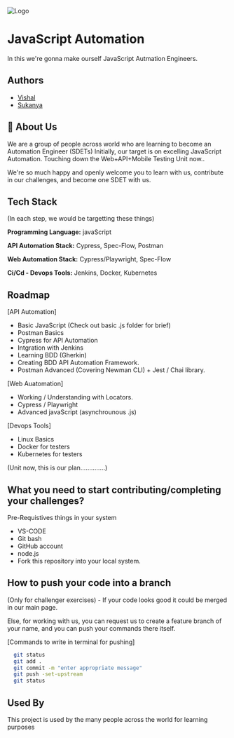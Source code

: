 
![Logo](https://www.bing.com/ck/a?!&&p=4df54fd2b909f5d7JmltdHM9MTcwNzYwOTYwMCZpZ3VpZD0wNDYxOGY3Zi1iOWQzLTY4NDMtMmM2Mi05ZGE3YjhkNTY5ODQmaW5zaWQ9NTU5MQ&ptn=3&ver=2&hsh=3&fclid=04618f7f-b9d3-6843-2c62-9da7b8d56984&u=a1L2ltYWdlcy9zZWFyY2g_cT1qYXZhc2NyaXB0IGxvZ28mRk9STT1JUUZSQkEmaWQ9ODVFODU1RkJFMjg4NTc1QkY3RDlGMjgzRTkyRTM2QzRGN0E4MDE2Ng&ntb=1)


# JavaScript Automation 

In this we're gonna make ourself JavaScript Autmation Engineers.



## Authors

- [Vishal](https://www.github.com/octokatherine)
- [Sukanya](https://github.com/Sukankrishnan)


## 🚀 About Us
We are a group of people across world who are learning to become an Automation Engineer (SDETs)
Initially, our target is on excelling JavaScript Automation. 
Touching down the Web+API+Mobile Testing Unit now..

We're so much happy and openly welcome you to learn with us, contribute in our challenges, and become one SDET with us.


## Tech Stack
(In each step, we would be targetting these things) 

**Programming Language:** javaScript

**API Automation Stack:** Cypress, Spec-Flow, Postman

**Web Automation Stack:** Cypress/Playwright, Spec-Flow

**Ci/Cd - Devops Tools:** Jenkins, Docker, Kubernetes


## Roadmap

[API Automation]
- Basic JavaScript (Check out basic .js folder for brief) 
- Postman Basics 
- Cypress for API Automation
- Intgration with Jenkins
- Learning BDD (Gherkin) 
- Creating BDD API Automation Framework.
- Postman Advanced (Covering Newman CLI) + Jest / Chai library.

[Web Auatomation]
- Working / Understanding with Locators. 
- Cypress / Playwright
- Advanced javaScript (asynchrounous .js)  

[Devops Tools]
- Linux Basics 
- Docker for testers
- Kubernetes for testers

(Unit now, this is our plan..............)


## What you need to start contributing/completing your challenges? 

Pre-Requistives things in your system
- VS-CODE
- Git bash
- GitHub account 
- node.js 
- Fork this repository into your local system.

## How to push your code into a branch
(Only for challenger exercises) - If your code looks good it could be merged in our main page.

Else, for working with us, you can request us to create a feature branch of your name, and you can push your commands there itself.

[Commands to write in terminal for pushing]

```bash
  git status
  git add .
  git commit -m "enter appropriate message"
  git push -set-upstream 
  git status
```

## Used By

This project is used by the many people across the world for learning purposes
    
